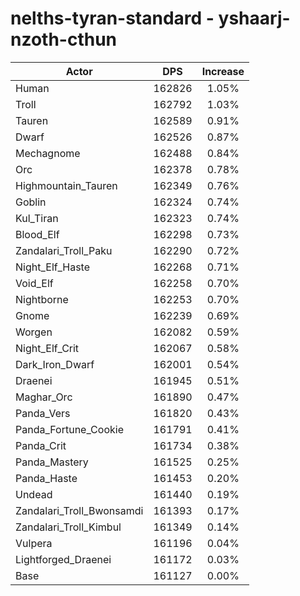 # nelths-tyran-standard - yshaarj-nzoth-cthun
| Actor | DPS | Increase |
|---|:---:|:---:|
|Human|162826|1.05%|
|Troll|162792|1.03%|
|Tauren|162589|0.91%|
|Dwarf|162526|0.87%|
|Mechagnome|162488|0.84%|
|Orc|162378|0.78%|
|Highmountain_Tauren|162349|0.76%|
|Goblin|162324|0.74%|
|Kul_Tiran|162323|0.74%|
|Blood_Elf|162298|0.73%|
|Zandalari_Troll_Paku|162290|0.72%|
|Night_Elf_Haste|162268|0.71%|
|Void_Elf|162258|0.70%|
|Nightborne|162253|0.70%|
|Gnome|162239|0.69%|
|Worgen|162082|0.59%|
|Night_Elf_Crit|162067|0.58%|
|Dark_Iron_Dwarf|162001|0.54%|
|Draenei|161945|0.51%|
|Maghar_Orc|161890|0.47%|
|Panda_Vers|161820|0.43%|
|Panda_Fortune_Cookie|161791|0.41%|
|Panda_Crit|161734|0.38%|
|Panda_Mastery|161525|0.25%|
|Panda_Haste|161453|0.20%|
|Undead|161440|0.19%|
|Zandalari_Troll_Bwonsamdi|161393|0.17%|
|Zandalari_Troll_Kimbul|161349|0.14%|
|Vulpera|161196|0.04%|
|Lightforged_Draenei|161172|0.03%|
|Base|161127|0.00%|
